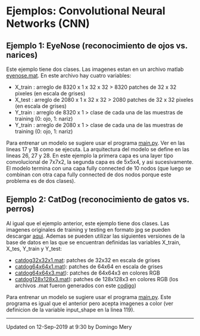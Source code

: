 # Ejemplos: Convolutional Neural Networks (CNN)

## Ejemplo 1: EyeNose (reconocimiento de ojos vs. narices)
Este ejemplo tiene dos clases. Las imagenes estan en un archivo matlab [eyenose.mat](https://github.com/domingomery/vision/blob/master/clases/Cap03_DeepLearning/python/eyenose/eyenose.mat). En este archivo hay cuatro variables:
* X_train : arreglo de 8320 x 1 x 32 x 32 > 8320 patches de 32 x 32 pixeles (en escala de grises)
* X_test  : arreglo de 2080 x 1 x 32 x 32 > 2080 patches de 32 x 32 pixeles (en escala de grises)
* Y_train : arreglo de 8320 x 1 > clase de cada una de las muestras de training (0: ojo, 1: nariz)
* Y_train : arreglo de 2080 x 1 > clase de cada una de las muestras de training (0: ojo, 1: nariz)

Para entrenar un modelo se sugiere usar el programa [main.py](https://github.com/domingomery/vision/blob/master/clases/Cap03_DeepLearning/python/eyenose/main.py). Ver en las lineas 17 y 18 como se ejecuta. La arquitectura del modelo se define en las lineas 26, 27 y 28. En este ejemplo la primera capa es una layer tipo convolucional de 7x7x2, la segunda capa es de 5x5x4, y asi sucesivamente. El modelo termina con una capa fully connected de 10 nodos (que luego se combinan con otra capa fully connected de dos nodos porque este problema es de dos clases).


## Ejemplo 2: CatDog (reconocimiento de gatos vs. perros)
Al igual que el ejemplo anterior, este ejemplo tiene dos clases. Las imagenes originales de training y testing en formato jpg se pueden descargar [aqui](https://www.dropbox.com/sh/5ovb01dw0z2gd3g/AABqt0R3PB4hIaVevThDJHfJa?dl=0). Ademas se pueden utilizar las siguientes versiones de la base de datos en las que se encuentran definidas las variables X_train, X_tes, Y_train y Y_test:
* [catdog32x32x1.mat](https://www.dropbox.com/s/kirxbkv3tafcm07/catdog32x32x1.mat?dl=0): patches de 32x32 en escala de grises
* [catdog64x64x1.mat](https://www.dropbox.com/s/zb26q65n2k6ixnb/catdog64x64x1.mat?dl=0)): patches de 64x64 en escala de grises
* [catdog64x64x3.mat](https://www.dropbox.com/s/eiu5z1vswxr13er/catdog64x64x3.mat?dl=0)): patches de 64x64x3 en colores RGB
* [catdog128x128x3.mat](https://www.dropbox.com/s/iapgvgjymcb1tgz/catdog128x128x3.mat?dl=0)): patches de 128x128x3 en colores RGB
(los archivos .mat fueron generados con este [codigo](https://github.com/domingomery/vision/blob/master/clases/Cap03_DeepLearning/python/eyenose/buildDataset_catdog.m))

Para entrenar un modelo se sugiere usar el programa [main.py](https://github.com/domingomery/vision/blob/master/clases/Cap03_DeepLearning/python/eyenose/main_new.py). Este programa es igual que el anterior pero acepta imagenes a color (ver definicion de la variable input_shape en la linea 119).



---


Updated on 12-Sep-2019 at 9:30 by Domingo Mery
